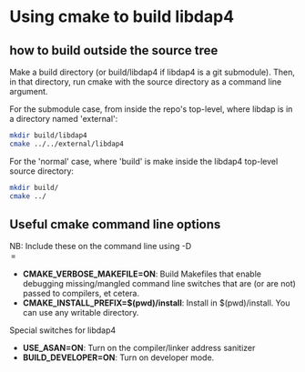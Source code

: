 
# Using cmake to build libdap4

## how to build outside the source tree

Make a build directory (or build/libdap4 if libdap4 is a git submodule).
Then, in that directory, run cmake with the source directory as a command line
argument.

For the submodule case, from inside the repo's top-level, where libdap is in
a directory named 'external':
```bash
mkdir build/libdap4
cmake ../../external/libdap4
```

For the 'normal' case, where 'build' is make inside the libdap4 top-level
source directory:
```bash
mkdir build/
cmake ../
```

## Useful cmake command line options

NB: Include these on the command line using -D<option>=<value>

* **CMAKE_VERBOSE_MAKEFILE=ON**: Build Makefiles that enable debugging missing/mangled
command line switches that are (or are not) passed to compilers, et cetera.
* **CMAKE_INSTALL_PREFIX=$(pwd)/install**: Install in $(pwd)/install. You can use
any writable directory.

Special switches for libdap4

* **USE_ASAN=ON**: Turn on the compiler/linker address sanitizer
* **BUILD_DEVELOPER=ON**: Turn on developer mode.

